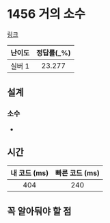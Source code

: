 # 1456 거의 소수

[링크](https://www.acmicpc.net/problem/1456)

| 난이도  | 정답률(\_%) |
|:----:|:--------:|
| 실버 1 |     	23.277     |

## 설계

### 소수
- 

## 시간

| 내 코드 (ms) | 빠른 코드 (ms) |
|:---------:|:----------:|
|    404    |    240     |

## 꼭 알아둬야 할 점

